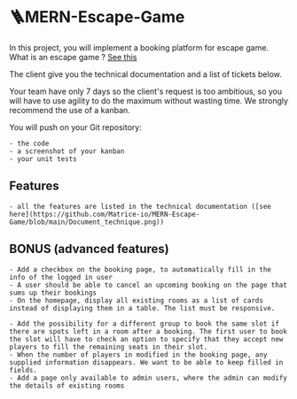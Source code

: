 # 🪜MERN-Escape-Game

In this project, you will implement a booking platform for escape game. What is an escape game ? [See this](https://fr.wikipedia.org/wiki/Jeu_d%27%C3%A9vasion)

The client give you the technical documentation and a list of tickets below.

Your team have only 7 days so the client's request is too ambitious, so you will have to use agility to do the maximum without wasting time.
We strongly recommend the use of a kanban.

You will push on your Git repository:

    - the code
    - a screenshot of your kanban
    - your unit tests 

## Features 

    - all the features are listed in the technical documentation ([see here](https://github.com/Matrice-io/MERN-Escape-Game/blob/main/Document_technique.png))
  
## BONUS (advanced features)

    - Add a checkbox on the booking page, to automatically fill in the info of the logged in user
    - A user should be able to cancel an upcoming booking on the page that sums up their bookings
    - On the homepage, display all existing rooms as a list of cards instead of displaying them in a table. The list must be responsive.

    - Add the possibility for a different group to book the same slot if there are spots left in a room after a booking. The first user to book the slot will have to check an option to specify that they accept new players to fill the remaining seats in their slot.
    - When the number of players in modified in the booking page, any supplied information disappears. We want to be able to keep filled in fields.
    - Add a page only available to admin users, where the admin can modify the details of existing rooms
